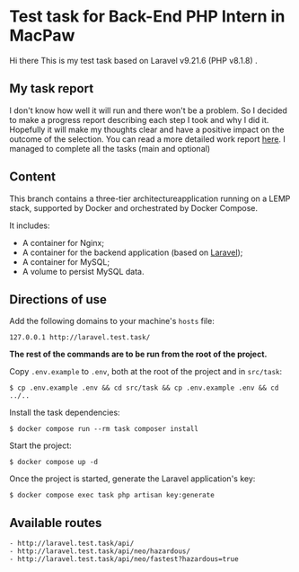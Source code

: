 # Test task for Back-End PHP Intern in MacPaw

Hi there
This is my test task based on Laravel v9.21.6 (PHP v8.1.8) . 

## My task report
I don't know how well it will run and there won't be a problem. So I decided to make a progress report describing each step I took and why I did it. Hopefully it will make my thoughts clear and have a positive impact on the outcome of the selection. You can read a more detailed work report [here](https://github.com/oleksandroo/testTask/blob/master/Test%20task%20report.pdf). I managed to complete all the tasks (main and optional)
## Content

This branch contains a three-tier architectureapplication running on a LEMP stack, supported by Docker and orchestrated by Docker Compose.

It includes:

* A container for Nginx;
* A container for the backend application (based on [Laravel](https://laravel.com/));
* A container for MySQL;
* A volume to persist MySQL data.

## Directions of use

Add the following domains to your machine's `hosts` file:

```
127.0.0.1 http://laravel.test.task/
```

**The rest of the commands are to be run from the root of the project.**

Copy `.env.example` to `.env`, both at the root of the project and in `src/task`:

```
$ cp .env.example .env && cd src/task && cp .env.example .env && cd ../..
```

Install the task dependencies:

```
$ docker compose run --rm task composer install
```

Start the project:

```
$ docker compose up -d
```

Once the project is started, generate the Laravel application's key:

```
$ docker compose exec task php artisan key:generate
```
## Available routes ##

```
- http://laravel.test.task/api/
- http://laravel.test.task/api/neo/hazardous/
- http://laravel.test.task/api/neo/fastest?hazardous=true
```
